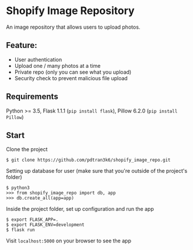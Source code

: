 # Shopify Image Repository

An image repository that allows users to upload photos.

Feature:
--------
- User authentication
- Upload one / many photos at a time
- Private repo (only you can see what you upload)
- Security check to prevent malicious file upload

Requirements
------------
Python >= 3.5, Flask 1.1.1 (`pip install flask`), Pillow 6.2.0 (`pip install Pillow`)

Start
-----
Clone the project
```
$ git clone https://github.com/pdtran3k6/shopify_image_repo.git
```
Setting up database for user (make sure that you're outside of the project's folder)
```
$ python3
>>> from shopify_image_repo import db, app
>>> db.create_all(app=app)
```
Inside the project folder, set up configuration and run the app
```
$ export FLASK_APP=.
$ export FLASK_ENV=development
$ flask run
```
Visit `localhost:5000` on your browser to see the app
